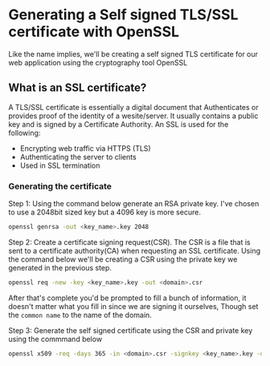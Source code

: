 # Generating a Self signed TLS/SSL certificate with OpenSSL
Like the name implies, we'll be creating a self signed TLS certificate for our web application using the cryptography tool OpenSSL

## What is an SSL certificate?
A TLS/SSL certificate is essentially a digital document that Authenticates or provides proof of the identity of a wesite/server. It usually contains a public key and is signed by a Certificate Authority. An SSL is used for the following:
- Encrypting web traffic via HTTPS (TLS)
- Authenticating the server to clients
- Used in SSL termination 

### Generating the certificate
Step 1: Using the command below generate an RSA private key. I've chosen to use a 2048bit sized key but a 4096 key is more secure.
```bash
openssl genrsa -out <key_name>.key 2048
```
Step 2: Create a certificate signing request(CSR). The CSR is a file that is sent to a certificate authority(CA) when requesting an SSL certificate. Using the command below we'll be creating a CSR using the private key we generated in the previous step.
```bash
openssl req -new -key <key_name>.key -out <domain>.csr
```
After that's complete you'd be prompted to fill a bunch of information, it doesn't matter what you fill in since we are signing it ourselves, Though set the `common name` to the name of the domain.

Step 3: Generate the self signed certificate using the CSR and private key using the commmand below
```bash
openssl x509 -req -days 365 -in <domain>.csr -signkey <key_name>.key -out <certificate_name>.crt
```
